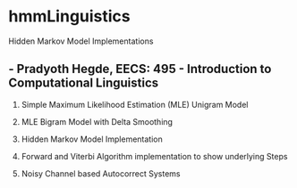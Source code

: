 # hmmLinguistics
Hidden Markov Model Implementations

## - Pradyoth Hegde, EECS: 495 - Introduction to Computational Linguistics


1. Simple Maximum Likelihood Estimation (MLE) Unigram Model

2. MLE Bigram Model with Delta Smoothing

3. Hidden Markov Model Implementation

4. Forward and Viterbi Algorithm implementation to show underlying Steps

5. Noisy Channel based Autocorrect Systems